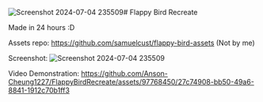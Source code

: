 ![Screenshot 2024-07-04 235509](https://github.com/Anson-Cheung1227/FlappyBirdRecreate/assets/97768450/d207e0c6-f540-4a87-8de5-1f6667eb3304)# Flappy Bird Recreate

Made in 24 hours :D

Assets repo: https://github.com/samuelcust/flappy-bird-assets (Not by me)

Screenshot:
![Screenshot 2024-07-04 235509](https://github.com/Anson-Cheung1227/FlappyBirdRecreate/assets/97768450/83fa3e26-a48c-4e2a-bd59-aeec8cf08775)

Video Demonstration:
https://github.com/Anson-Cheung1227/FlappyBirdRecreate/assets/97768450/27c74908-bb50-49a6-8841-1912c70b1ff3
